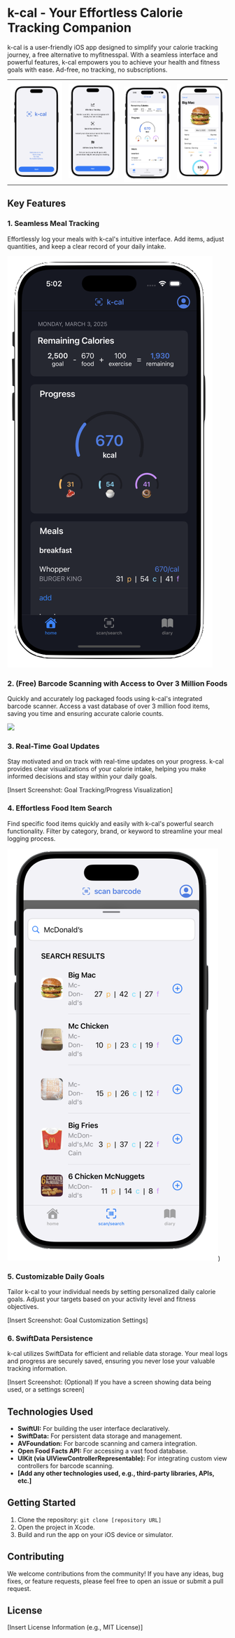 # k-cal - Your Effortless Calorie Tracking Companion

k-cal is a user-friendly iOS app designed to simplify your calorie tracking journey, a free alternative to myfitnesspal. With a seamless interface and powerful features, k-cal empowers you to achieve your health and fitness goals with ease.
Ad-free, no tracking, no subscriptions.

<table style="border-collapse: collapse; border: none;">
  <tr>
    <td style="border: none;"><img src="https://github.com/michaelrzg/k-cal/blob/main/k-cal/Screenshots/Launch1.png" alt="Launch Page" width="100%"></td>
    <td style="border: none;"><img src="https://github.com/michaelrzg/k-cal/blob/main/k-cal/Screenshots/Launch2.png" alt="Launch Page" width="100%"></td>
    <td style="border: none; padding-top: 15px;"><img src="https://github.com/michaelrzg/k-cal/blob/main/k-cal/Screenshots/Home_Light.png" alt="Launch Page" width="100%"></td>
    <td style="border: none;"><img src="https://github.com/michaelrzg/k-cal/blob/main/k-cal/Screenshots/BigMac.png" alt="Launch Page" width="100%"></td>
  </tr>
  
</table>


## Key Features

### 1. Seamless Meal Tracking

Effortlessly log your meals with k-cal's intuitive interface. Add items, adjust quantities, and keep a clear record of your daily intake.

![Home DarkMode](https://github.com/michaelrzg/k-cal/blob/main/k-cal/Screenshots/Home_Dark.png) 

### 2. (Free) Barcode Scanning with Access to Over 3 Million Foods

Quickly and accurately log packaged foods using k-cal's integrated barcode scanner. Access a vast database of over 3 million food items, saving you time and ensuring accurate calorie counts.

[<img src="https://github.com/michaelrzg/k-cal/main/k-cal/Screenshots/scangif.gif" width="600">
](https://github.com/michaelrzg/k-cal/blob/main/k-cal/Screenshots/scangif.gif)

### 3. Real-Time Goal Updates

Stay motivated and on track with real-time updates on your progress. k-cal provides clear visualizations of your calorie intake, helping you make informed decisions and stay within your daily goals.

[Insert Screenshot: Goal Tracking/Progress Visualization]

### 4. Effortless Food Item Search

Find specific food items quickly and easily with k-cal's powerful search functionality. Filter by category, brand, or keyword to streamline your meal logging process.

![Search](https://github.com/michaelrzg/k-cal/blob/main/k-cal/Screenshots/Search2.png)) 

### 5. Customizable Daily Goals

Tailor k-cal to your individual needs by setting personalized daily calorie goals. Adjust your targets based on your activity level and fitness objectives.

[Insert Screenshot: Goal Customization Settings]

### 6. SwiftData Persistence

k-cal utilizes SwiftData for efficient and reliable data storage. Your meal logs and progress are securely saved, ensuring you never lose your valuable tracking information.

[Insert Screenshot: (Optional) If you have a screen showing data being used, or a settings screen]

## Technologies Used

* **SwiftUI:** For building the user interface declaratively.
* **SwiftData:** For persistent data storage and management.
* **AVFoundation:** For barcode scanning and camera integration.
* **Open Food Facts API:** For accessing a vast food database.
* **UIKit (via UIViewControllerRepresentable):** For integrating custom view controllers for barcode scanning.
* **[Add any other technologies used, e.g., third-party libraries, APIs, etc.]**

## Getting Started

1.  Clone the repository: `git clone [repository URL]`
2.  Open the project in Xcode.
3.  Build and run the app on your iOS device or simulator.

## Contributing

We welcome contributions from the community! If you have any ideas, bug fixes, or feature requests, please feel free to open an issue or submit a pull request.

## License

[Insert License Information (e.g., MIT License)]
